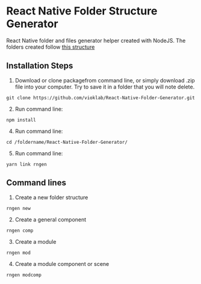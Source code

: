 # React Native Folder Structure Generator
React Native folder and files generator helper created with NodeJS.
The folders created follow [this structure](https://github.com/vioklab/React-Native-Folder-Generator/blob/master/fstructureimage.png/) 

## Installation Steps
1. Download or clone packagefrom command line, or simply download .zip file into your computer. Try to save it in a folder that you will note delete.
```
git clone https://github.com/vioklab/React-Native-Folder-Generator.git
```
2. Run command line:
```
npm install
```
4. Run command line: 
```
cd /foldername/React-Native-Folder-Generator/
```
5. Run command line: 
```
yarn link rngen
```

## Command lines
1. Create a new folder structure
```
rngen new
```
2. Create a general component
```
rngen comp
```
3. Create a module
```
rngen mod
```
4. Create a module component or scene
```
rngen modcomp
```



